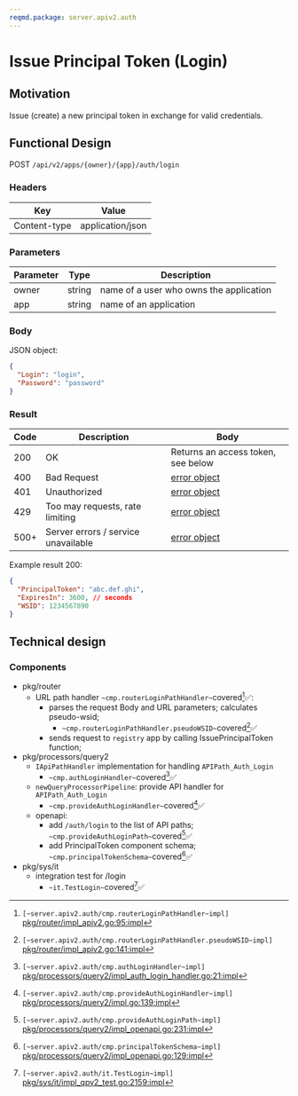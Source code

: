 ```yaml
---
reqmd.package: server.apiv2.auth
---
```


# Issue Principal Token (Login)

## Motivation

Issue (create) a new principal token in exchange for valid credentials.

## Functional Design

POST `/api/v2/apps/{owner}/{app}/auth/login`

### Headers

| Key | Value |
| --- | --- |
| Content-type | application/json |

### Parameters

| Parameter | Type | Description |
| --- | --- | --- |
| owner | string | name of a user who owns the application |
| app | string | name of an application |

### Body

JSON object:
```json
{
  "Login": "login",
  "Password": "password"
}
```

### Result

| Code | Description | Body
| --- | --- | --- |
| 200 | OK | Returns an access token, see below |
| 400 | Bad Request | [error object](conventions.md#errors) |
| 401 | Unauthorized | [error object](conventions.md#errors) |
| 429 | Too may requests, rate limiting | [error object](conventions.md#errors) |
| 500+ | Server errors / service unavailable | [error object](conventions.md#errors) |

Example result 200:
```json
{
  "PrincipalToken": "abc.def.ghi",
  "ExpiresIn": 3600, // seconds
  "WSID": 1234567890
}
```

## Technical design

### Components

- pkg/router
  - URL path handler `~cmp.routerLoginPathHandler~`covered[^1]✅:
    - parses the request Body and URL parameters; calculates pseudo-wsid;
      - `~cmp.routerLoginPathHandler.pseudoWSID~`covered[^5]✅
    - sends request to `registry` app by calling IssuePrincipalToken function;
- pkg/processors/query2
  - `IApiPathHandler` implementation for handling `APIPath_Auth_Login`
    - `~cmp.authLoginHandler~`covered[^3]✅
  - `newQueryProcessorPipeline`: provide API handler for `APIPath_Auth_Login`
    - `~cmp.provideAuthLoginHandler~`covered[^4]✅
  - openapi:
    - add `/auth/login` to the list of API paths; `~cmp.provideAuthLoginPath~`covered[^6]✅
    - add PrincipalToken component schema; `~cmp.principalTokenSchema~`covered[^7]✅
- pkg/sys/it
  - integration test for /login
    - `~it.TestLogin~`covered[^2]✅

[^1]: `[~server.apiv2.auth/cmp.routerLoginPathHandler~impl]` [pkg/router/impl_apiv2.go:95:impl](https://github.com/voedger/voedger/blob/014f9cafbf7184f24568d65b2e2fc05c3f8cb68f/pkg/router/impl_apiv2.go#L95)
[^2]: `[~server.apiv2.auth/it.TestLogin~impl]` [pkg/sys/it/impl_qpv2_test.go:2159:impl](https://github.com/voedger/voedger/blob/014f9cafbf7184f24568d65b2e2fc05c3f8cb68f/pkg/sys/it/impl_qpv2_test.go#L2159)
[^3]: `[~server.apiv2.auth/cmp.authLoginHandler~impl]` [pkg/processors/query2/impl_auth_login_handler.go:21:impl](https://github.com/voedger/voedger/blob/8579f87daebfb5c06216aa80eeec75d158bd7c99/pkg/processors/query2/impl_auth_login_handler.go#L21)
[^4]: `[~server.apiv2.auth/cmp.provideAuthLoginHandler~impl]` [pkg/processors/query2/impl.go:139:impl](https://github.com/voedger/voedger/blob/8579f87daebfb5c06216aa80eeec75d158bd7c99/pkg/processors/query2/impl.go#L139)
[^5]: `[~server.apiv2.auth/cmp.routerLoginPathHandler.pseudoWSID~impl]` [pkg/router/impl_apiv2.go:141:impl](https://github.com/voedger/voedger/blob/014f9cafbf7184f24568d65b2e2fc05c3f8cb68f/pkg/router/impl_apiv2.go#L141)
[^6]: `[~server.apiv2.auth/cmp.provideAuthLoginPath~impl]` [pkg/processors/query2/impl_openapi.go:231:impl](https://github.com/voedger/voedger/blob/014f9cafbf7184f24568d65b2e2fc05c3f8cb68f/pkg/processors/query2/impl_openapi.go#L231)
[^7]: `[~server.apiv2.auth/cmp.principalTokenSchema~impl]` [pkg/processors/query2/impl_openapi.go:129:impl](https://github.com/voedger/voedger/blob/014f9cafbf7184f24568d65b2e2fc05c3f8cb68f/pkg/processors/query2/impl_openapi.go#L129)
